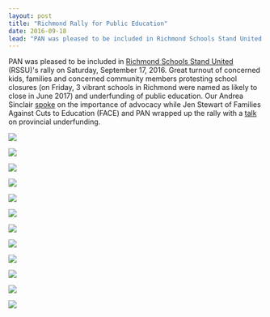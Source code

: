 ```yaml
---
layout: post
title: "Richmond Rally for Public Education"
date: 2016-09-18
lead: "PAN was pleased to be included in Richmond Schools Stand United (RSSU)'s rally on Saturday, September 17, 2016. Great turnout of concerned kids, families and concerned community members protesting school closures and underfunding of public education."
---
```


PAN was pleased to be included in [Richmond Schools Stand United](http://www.richmondschoolsunited.ca/) (RSSU)'s rally on Saturday, September 17, 2016. Great turnout of concerned kids, families and concerned community members protesting school closures (on Friday, 3 vibrant schools in Richmond were named as likely to close in June 2017) and underfunding of public education. Our Andrea Sinclair [spoke](https://www.youtube.com/watch?v=AfwmiuEYjFo&feature=youtu.be) on the importance of advocacy while Jen Stewart of Families Against Cuts to Education (FACE) and PAN wrapped up the rally with a [talk](https://www.youtube.com/watch?v=A_v90luwwVs&feature=youtu.be) on provincial underfunding.


![](/images/160917-rssu-rally-0001-web_orig.jpeg)

![](/images/160917-rssu-rally-0005-web_orig.jpeg)

![](/images/160917-rssu-rally-0007-web_orig.jpeg)

![](/images/160917-rssu-rally-0008-web_orig.jpeg)

![](/images/160917-rssu-rally-0017-web_orig.jpeg)

![](/images/160917-rssu-rally-0020-web_orig.jpeg)

![](/images/160917-rssu-rally-0027-web_orig.jpeg)

![](/images/160917-rssu-rally-0039-web_orig.jpeg)

![](/images/160917-rssu-rally-0045-web_orig.jpeg)

![](/images/160917-rssu-rally-0050-web_orig.jpeg)

![](/images/160917-rssu-rally-0058-web_orig.jpeg)

![](/images/160917-rssu-rally-0063-web_orig.jpeg)